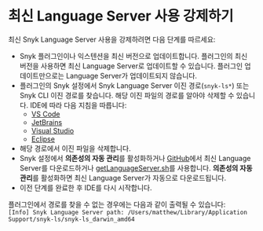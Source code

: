 # 최신 Language Server 사용 강제하기

최신 Snyk Language Server 사용을 강제하려면 다음 단계를 따르세요:

* Snyk 플러그인이나 익스텐션을 최신 버전으로 업데이트합니다. 플러그인의 최신 버전을 사용하면 최신 Language Server로 업데이트할 수 있습니다. 플러그인 업데이트만으로는 Language Server가 업데이트되지 않습니다.
* 플러그인의 Snyk 설정에서 Snyk Language Server 이진 경로(`snyk-ls*`) 또는 Snyk CLI 이진 경로를 찾습니다. 해당 이진 파일의 경로를 알아야 삭제할 수 있습니다. IDE에 따라 다음 지침을 따릅니다:
  * [VS Code](../visual-studio-code-extension/visual-studio-code-extension-configuration.md)
  * [JetBrains](../jetbrains-plugins/configuration-for-the-snyk-jetbrains-plugin-and-ide-proxy.md)
  * [Visual Studio](../visual-studio-extension/visual-studio-extension-configuration.md)
  * [Eclipse](../eclipse-plugin/configuration-of-the-eclipse-plugin.md)
* 해당 경로에서 이진 파일을 삭제합니다.
* Snyk 설정에서 **의존성의 자동 관리**를 활성화하거나 [GitHub](https://github.com/snyk/snyk-ls)에서 최신 Language Server를 다운로드하거나 [getLanguageServer.sh](https://github.com/snyk/snyk-ls/blob/main/getLanguageServer.sh)를 사용합니다. **의존성의 자동 관리**를 활성화하면 최신 Language Server가 자동으로 다운로드됩니다.
* 이전 단계를 완료한 후 IDE를 다시 시작합니다.

플러그인에서 경로를 찾을 수 없는 경우에는 다음과 같이 출력될 수 있습니다:\
`[Info] Snyk Language Server path: /Users/matthew/Library/Application Support/snyk-ls/snyk-ls_darwin_amd64`